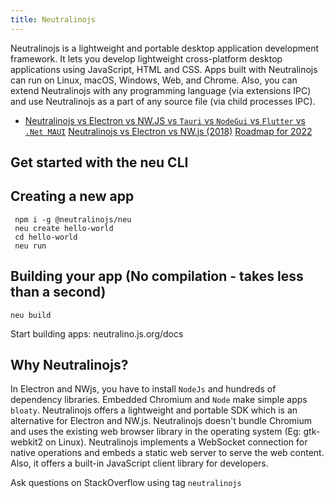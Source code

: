 ```yaml
---
title: Neutralinojs
---
```

<script type="text/javascript">(function(w,s){var e=document.createElement("script");e.type="text/javascript";e.async=true;e.src="https://cdn.pagesense.io/js/webally/f2527eebee974243853bcd47b32631f4.js";var x=document.getElementsByTagName("script")[0];x.parentNode.insertBefore(e,x);})(window,"script");</script>

Neutralinojs is a lightweight and portable desktop application development framework. It lets you develop lightweight cross-platform desktop applications using JavaScript, HTML and CSS. Apps built with Neutralinojs can run on Linux, macOS, Windows, Web, and Chrome. Also, you can extend Neutralinojs with any programming language (via extensions IPC) and use Neutralinojs as a part of any source file (via child processes IPC).

- [Neutralinojs vs Electron vs NW.JS vs `Tauri` vs `NodeGui` vs `Flutter` vs `.Net MAUI`](https://github.com/Elanis/web-to-desktop-framework-comparison)
[Neutralinojs vs Electron vs NW.js (2018)](https://github.com/neutralinojs/evaluation)
[Roadmap for 2022](https://github.com/neutralinojs/roadmap#roadmap-2022)

## Get started with the neu CLI

## Creating a new app

``` shell
 npm i -g @neutralinojs/neu
 neu create hello-world
 cd hello-world
 neu run
``` 

## Building your app (No compilation - takes less than a second)

```shell
neu build
```

Start building apps: neutralino.js.org/docs

## Why Neutralinojs?

In Electron and NWjs, you have to install `NodeJs` and hundreds of dependency libraries. Embedded Chromium and `Node` make simple apps `bloaty`. Neutralinojs offers a lightweight and portable SDK which is an alternative for Electron and NW.js. Neutralinojs doesn't bundle Chromium and uses the existing web browser library in the operating system (Eg: gtk-webkit2 on Linux). Neutralinojs implements a WebSocket connection for native operations and embeds a static web server to serve the web content. Also, it offers a built-in JavaScript client library for developers.

Ask questions on StackOverflow using tag `neutralinojs`
